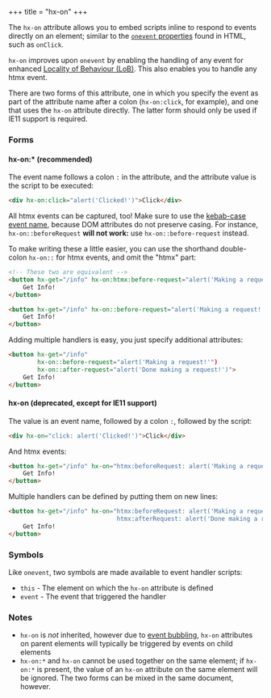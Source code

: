 +++
title = "hx-on"
+++

The `hx-on` attribute allows you to embed scripts inline to respond to events directly on an element; similar to the [`onevent` properties](https://developer.mozilla.org/en-US/docs/Web/Events/Event_handlers#using_onevent_properties) found in HTML, such as `onClick`.

`hx-on` improves upon `onevent` by enabling the handling of any event for enhanced [Locality of Behaviour (LoB)](/essays/locality-of-behaviour/). This also enables you to handle any htmx event.

There are two forms of this attribute, one in which you specify the event as part of the attribute name
after a colon (`hx-on:click`, for example), and one that uses the `hx-on` attribute directly. The
latter form should only be used if IE11 support is required.

### Forms
#### hx-on:* (recommended)
The event name follows a colon `:` in the attribute, and the attribute value is the script to be executed:

```html
<div hx-on:click="alert('Clicked!')">Click</div>
```

All htmx events can be captured, too! Make sure to use the [kebab-case event name](@/docs.md#events),
because DOM attributes do not preserve casing. For instance, `hx-on::beforeRequest` **will not work:**
use `hx-on::before-request` instead.

To make writing these a little easier, you can use the shorthand double-colon `hx-on::` for htmx
events, and omit the "htmx" part:

```html
<!-- These two are equivalent -->
<button hx-get="/info" hx-on:htmx:before-request="alert('Making a request!')">
    Get Info!
</button>

<button hx-get="/info" hx-on::before-request="alert('Making a request!')">
    Get Info!
</button>

```

Adding multiple handlers is easy, you just specify additional attributes:
```html
<button hx-get="/info"
        hx-on::before-request="alert('Making a request!'")
        hx-on::after-request="alert('Done making a request!')">
    Get Info!
</button>
```


#### hx-on (deprecated, except for IE11 support)
The value is an event name, followed by a colon `:`, followed by the script:

```html
<div hx-on="click: alert('Clicked!')">Click</div>
```

And htmx events:

```html
<button hx-get="/info" hx-on="htmx:beforeRequest: alert('Making a request!')">
    Get Info!
</button>
```

Multiple handlers can be defined by putting them on new lines:
```html
<button hx-get="/info" hx-on="htmx:beforeRequest: alert('Making a request!')
                              htmx:afterRequest: alert('Done making a request!')">
    Get Info!
</button>
```


### Symbols

Like `onevent`, two symbols are made available to event handler scripts:

* `this` - The element on which the `hx-on` attribute is defined
* `event` - The event that triggered the handler

### Notes

* `hx-on` is _not_ inherited, however due to
  [event bubbling](https://developer.mozilla.org/en-US/docs/Learn/JavaScript/Building_blocks/Events#event_bubbling_and_capture),
  `hx-on` attributes on parent elements will typically be triggered by events on child elements
* `hx-on:*` and `hx-on` cannot be used together on the same element; if `hx-on:*` is present, the value of an `hx-on` attribute
   on the same element will be ignored. The two forms can be mixed in the same document, however.

